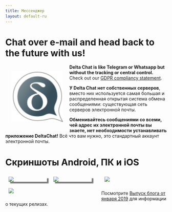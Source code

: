 ```yaml
---
title: Мессенджер
layout: default-ru
---
```




<!-- GENERATED FILE -- DO NOT EDIT -->



# Chat over e-mail and head back to the future with us!

<img src="../assets/logos/delta-chat.svg" width="160" style="float: left; margin: 20px;" />

**Delta Chat is like Telegram or Whatsapp but without the tracking or central control.**
Check out our [GDPR compliancy statement](gdpr).

**У Delta Chat нет собственных серверов**, вместо них используется самая большая и распределенная открытая система обмена сообщениями: существующая сеть серверов электронной почты.

**Обменивайтесь сообщениями со всеми, чей адрес их электронной почты вы знаете, нет необходимости устанавливать приложение DeltaChat!** 
Всё что вам нужно, это стандартный аккаунт электронной почты.


# Скриншоты Android, ПК и iOS 

<img src="../assets/blog/2019-01-chatlist.png" width="120" 
style="float: left; margin: 10px;display: block;box-shadow: 5px 5px 2px #777;" /> 
<img src="../assets/blog/2019-01-chat.png" width="120" 
style="float: left; margin: 10px;display: block;box-shadow: 5px 5px 2px #777;" /> 

<img src="../assets/blog/desktop-screenshot.png" width="280" style="float:left; margin: 10px" /> 

<img src="../assets/blog/ios_screenshot_chat_view.png" width="110" style="margin: 10px" /> 

Посмотрите [Выпуск блога от января 2019](../en/2019-01-27-releases) 
для информации о текущих релизах. 

